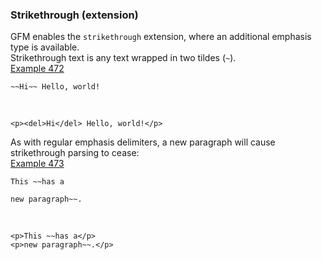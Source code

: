 ### Strikethrough (extension)

GFM enables the `strikethrough` extension, where an additional emphasis type is available.  
Strikethrough text is any text wrapped in two tildes (`~`).  
[Example 472](https://github.github.com/gfm/#example-472)  

    ~~Hi~~ Hello, world!

   

    <p><del>Hi</del> Hello, world!</p>

As with regular emphasis delimiters, a new paragraph will cause strikethrough parsing to cease:  
[Example 473](https://github.github.com/gfm/#example-473)  

    This ~~has a
    
    new paragraph~~.

   

    <p>This ~~has a</p>
    <p>new paragraph~~.</p>